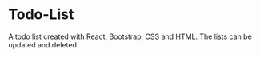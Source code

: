# Todo-List
A todo list created with React, Bootstrap, CSS and HTML. The lists can be updated and deleted. 
